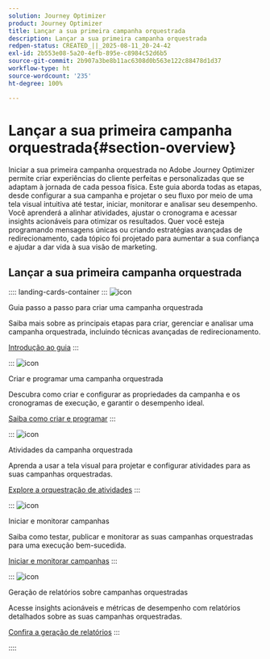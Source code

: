 ```yaml
---
solution: Journey Optimizer
product: Journey Optimizer
title: Lançar a sua primeira campanha orquestrada
description: Lançar a sua primeira campanha orquestrada
redpen-status: CREATED_||_2025-08-11_20-24-42
exl-id: 2b553e08-5a20-4efb-895e-c8984c52d6b5
source-git-commit: 2b907a3be8b11ac6308d0b563e122c88478d1d37
workflow-type: ht
source-wordcount: '235'
ht-degree: 100%

---
```


# Lançar a sua primeira campanha orquestrada{#section-overview}

Iniciar a sua primeira campanha orquestrada no Adobe Journey Optimizer permite criar experiências do cliente perfeitas e personalizadas que se adaptam à jornada de cada pessoa física. Este guia aborda todas as etapas, desde configurar a sua campanha e projetar o seu fluxo por meio de uma tela visual intuitiva até testar, iniciar, monitorar e analisar seu desempenho. Você aprenderá a alinhar atividades, ajustar o cronograma e acessar insights acionáveis para otimizar os resultados. Quer você esteja programando mensagens únicas ou criando estratégias avançadas de redirecionamento, cada tópico foi projetado para aumentar a sua confiança e ajudar a dar vida à sua visão de marketing.

## Lançar a sua primeira campanha orquestrada

:::: landing-cards-container
:::
![icon](https://cdn.experienceleague.adobe.com/icons/circle-play.svg?lang=pt-BR)

Guia passo a passo para criar uma campanha orquestrada

Saiba mais sobre as principais etapas para criar, gerenciar e analisar uma campanha orquestrada, incluindo técnicas avançadas de redirecionamento.

[Introdução ao guia](../using/orchestrated/gs-campaign-creation.md)
:::

:::
![icon](https://cdn.experienceleague.adobe.com/icons/list-check.svg?lang=pt-BR)

Criar e programar uma campanha orquestrada

Descubra como criar e configurar as propriedades da campanha e os cronogramas de execução, e garantir o desempenho ideal.

[Saiba como criar e programar](../using/orchestrated/create-orchestrated-campaign.md)
:::

:::
![icon](https://cdn.experienceleague.adobe.com/icons/code-branch.svg?lang=pt-BR)

Atividades da campanha orquestrada

Aprenda a usar a tela visual para projetar e configurar atividades para as suas campanhas orquestradas.

[Explore a orquestração de atividades](../using/orchestrated/orchestrate-activities.md)
:::

:::
![icon](https://cdn.experienceleague.adobe.com/icons/gear.svg?lang=pt-BR)

Iniciar e monitorar campanhas

Saiba como testar, publicar e monitorar as suas campanhas orquestradas para uma execução bem-sucedida.

[Iniciar e monitorar campanhas](../using/orchestrated/start-monitor-campaigns.md)
:::

:::
![icon](https://cdn.experienceleague.adobe.com/icons/chart-line.svg?lang=pt-BR)

Geração de relatórios sobre campanhas orquestradas

Acesse insights acionáveis e métricas de desempenho com relatórios detalhados sobre as suas campanhas orquestradas.

[Confira a geração de relatórios](../using/orchestrated/reporting-campaigns.md)
:::

::::
